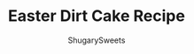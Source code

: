 ---
layout: ../../layouts/MarkdownPostLayout.astro
title: Easter Dirt Cake Recipe
author: ShugarySweets
pubDate: 2021-02-16
description: "A chocolate pudding cake covered in Oreos makes Easter even sweeter! Easter Dirt Cake garnished with pastel M&amp;Ms is an easy, no bake dessert that has everyone hopping back for seconds."
image_url: https://www.shugarysweets.com/wp-content/uploads/2021/03/easter-dirt-cake-3.jpg
tags: ["Cake","American"]
calories: 211
protein: 3
carbohydrates: 30
fats: 10
fiber: 1
ingredients: ["1 package (15.5 ounce) Oreo cookies, crushed (with filling)","¼ cup unsalted butter, softened","1 package (8 ounce) cream cheese, softened","¾ cup powdered sugar","2 ¾ cup milk (any variety)","2 boxes (3.4 ounce each) instant chocolate pudding mix","12 ounce Cool Whip, thawed","1 cup pastel M&M's, for garnish","20 PEEP marshmallows, for garnish"]
serves: 20
time: "2 hours 15 minutes"
prepTime: "15 minutes"
instructions: ["In a large mixing bowl, cream together the butter, cream cheese, and powdered sugar until fluffy. Set aside.","In a bowl, whisk together the milk with instant pudding, until no clumps appear.","Pour pudding mix into cream cheese mixture. Beat until well blended, scraping down the sides of the bowl as needed.","Fold in Cool Whip.","Arrange in a 13x9 dish by ppressing half the Oreos on bottom, topped with the filling and then topped with the remaining oreos. ","Refrigerate for at least 2 hours until set. When ready to serve, sprinkle top of cake with M&M's candy and add one PEEP to each slice of cake."]
nutrition: ["211 calories","30 grams carbohydrates","12 milligrams cholesterol","10 grams fat","1 grams fiber","3 grams protein","6 grams saturated fat","237 milligrams sodium","22 grams sugar","0 grams trans fat","2 grams unsaturated fat"]
---
